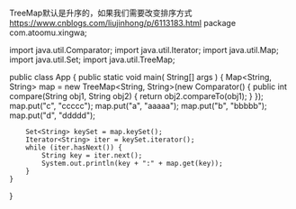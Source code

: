 ###
  TreeMap默认是升序的，如果我们需要改变排序方式
https://www.cnblogs.com/liujinhong/p/6113183.html
package com.atoomu.xingwa;

import java.util.Comparator;
import java.util.Iterator;
import java.util.Map;
import java.util.Set;
import java.util.TreeMap;


public class App 
{
    public static void main( String[] args )
    {
        Map<String, String> map = new TreeMap<String, String>(new Comparator<String>() {
        	public int compare(String obj1, String obj2) {
        		return obj2.compareTo(obj1);
        		}
        	});
        map.put("c", "ccccc");
        map.put("a", "aaaaa");
        map.put("b", "bbbbb");
        map.put("d", "ddddd");
        
        Set<String> keySet = map.keySet();
        Iterator<String> iter = keySet.iterator();
        while (iter.hasNext()) {
            String key = iter.next();
            System.out.println(key + ":" + map.get(key));
        }
    }
}

###
